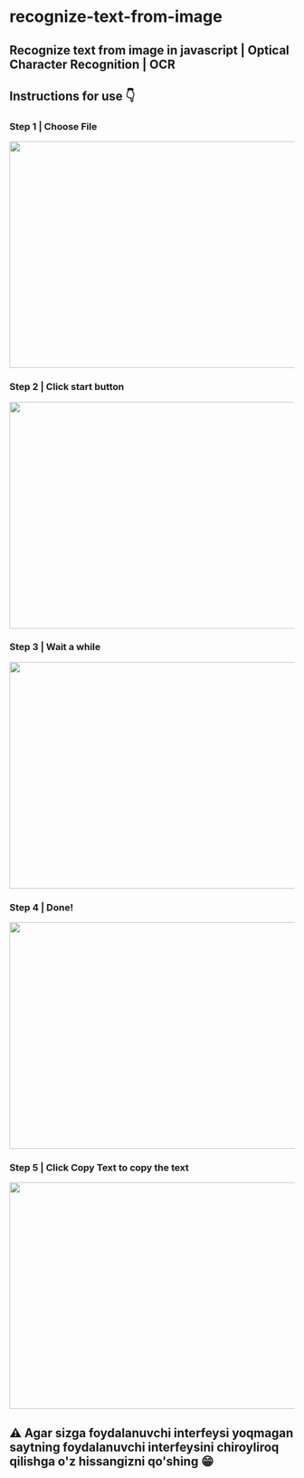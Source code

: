 # recognize-text-from-image
## Recognize text from image in javascript | Optical Character Recognition | OCR

<h2>Instructions for use 👇</h2>
<h3>Step 1 | Choose File</h3>
<img src="https://github.com/ulugbekivich/recognize-text-from-image/blob/main/assets/choose_file.jpg" width="660" height="400">
<br>
<h3>Step 2 | Click start button</h3>
<img src="https://github.com/ulugbekivich/recognize-text-from-image/blob/main/assets/start.jpg" width="660" height="400">
<br>
<h3>Step 3 | Wait a while</h3>
<img src="https://github.com/ulugbekivich/recognize-text-from-image/blob/main/assets/loading.jpg" width="660" height="400">
<br>
<h3>Step 4 | Done!</h3>
<img src="https://github.com/ulugbekivich/recognize-text-from-image/blob/main/assets/done.jpg" width="660" height="400">
<br>
<h3>Step 5 | Click Copy Text to copy the text</h3>
<img src="https://github.com/ulugbekivich/recognize-text-from-image/blob/main/assets/copy_text.jpg" width="660" height="400">
<br>

<h2>⚠️ Agar sizga foydalanuvchi interfeysi yoqmagan saytning foydalanuvchi interfeysini chiroyliroq qilishga o'z hissangizni qo'shing 😁</h2>